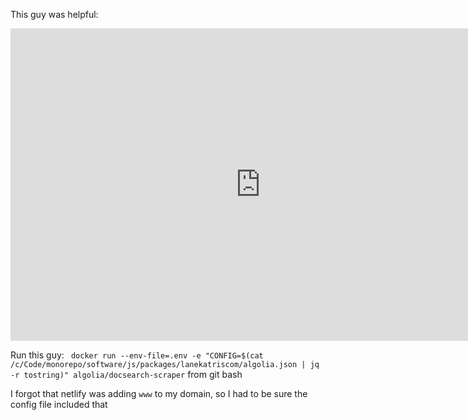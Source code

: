 

This guy was helpful:

<iframe width="800" height="500" src="https://www.youtube.com/embed/F_jqADu-izk" title="How to add search functionality to Docusaurus with Algolia Docusearch and a custom crawler" frameborder="0" allow="accelerometer; autoplay; clipboard-write; encrypted-media; gyroscope; picture-in-picture" allowfullscreen></iframe>

Run this guy: ` docker run --env-file=.env -e "CONFIG=$(cat /c/Code/monorepo/software/js/packages/lanekatriscom/algolia.json | jq -r tostring)" algolia/docsearch-scraper` from git bash

I forgot that netlify was adding `www` to my domain, so I had to be sure the config file included that
